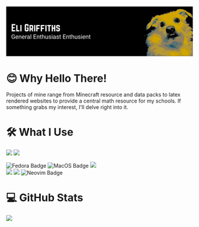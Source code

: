 ![](banner.png)
# 😊 Why Hello There!

Projects of mine range from Minecraft resource and data packs to latex rendered websites to provide a central math resource for my schools. If something grabs my interest, I'll delve right into it.


# 🛠 What I Use
![](https://img.shields.io/badge/Windows%20Surface_pro_4-0078D6?style=for-the-badge&logo=windows&logoColor=white) ![](https://img.shields.io/badge/2017_iMac-FFFFFF?style=for-the-badge&logo=apple&logoColor=black)


![Fedora Badge](https://img.shields.io/badge/Fedora-000000?style=for-the-badge&logo=fedora&logoColor=white) ![MacOS Badge](https://img.shields.io/badge/mac%20os-000000?style=for-the-badge&logo=apple&logoColor=white) ![](https://img.shields.io/badge/Python-000000?style=for-the-badge&logo=python&logoColor=white)  
![](https://img.shields.io/badge/Java-000000?style=for-the-badge&logo=java&logoColor=white) ![](https://img.shields.io/badge/LaTeX-000000?style=for-the-badge&logo=LaTeX&logoColor=white) ![Neovim Badge](https://img.shields.io/badge/NeoVim-000000.svg?&style=for-the-badge&logo=neovim&logoColor=white)


# 💻 GitHub Stats

<img src="https://github-profile-summary-cards.vercel.app/api/cards/profile-details?username=Reeperto&theme=solarized_dark">